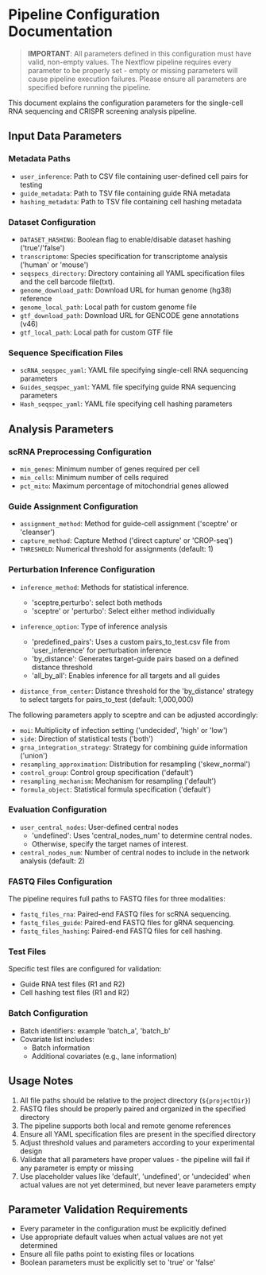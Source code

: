 # Pipeline Configuration Documentation

> **IMPORTANT**: All parameters defined in this configuration must have valid, non-empty values. The Nextflow pipeline requires every parameter to be properly set - empty or missing parameters will cause pipeline execution failures. Please ensure all parameters are specified before running the pipeline.

This document explains the configuration parameters for the single-cell RNA sequencing and CRISPR screening analysis pipeline.

## Input Data Parameters

### Metadata Paths
- `user_inference`: Path to CSV file containing user-defined cell pairs for testing
- `guide_metadata`: Path to TSV file containing guide RNA metadata
- `hashing_metadata`: Path to TSV file containing cell hashing metadata

### Dataset Configuration
- `DATASET_HASHING`: Boolean flag to enable/disable dataset hashing ('true'/'false')
- `transcriptome`: Species specification for transcriptome analysis ('human' or 'mouse')
- `seqspecs_directory`: Directory containing all YAML specification files and the cell barcode file(txt).
- `genome_download_path`: Download URL for human genome (hg38) reference
- `genome_local_path`: Local path for custom genome file
- `gtf_download_path`: Download URL for GENCODE gene annotations (v46)
- `gtf_local_path`:  Local path for custom GTF file

### Sequence Specification Files
- `scRNA_seqspec_yaml`: YAML file specifying single-cell RNA sequencing parameters
- `Guides_seqspec_yaml`: YAML file specifying guide RNA sequencing parameters
- `Hash_seqspec_yaml`: YAML file specifying cell hashing parameters

## Analysis Parameters

### scRNA Preprocessing Configuration
- `min_genes`: Minimum number of genes required per cell 
- `min_cells`: Minimum number of cells required
- `pct_mito`: Maximum percentage of mitochondrial genes allowed 

### Guide Assignment Configuration
- `assignment_method`: Method for guide-cell assignment ('sceptre' or 'cleanser')
- `capture_method`: Capture Method ('direct capture' or 'CROP-seq')
- `THRESHOLD`: Numerical threshold for assignments (default: 1)

### Perturbation Inference Configuration
- `inference_method`: Methods for statistical inference. 
   - 'sceptre,perturbo': select both methods
   - 'sceptre' or 'perturbo': Select either method individually

- `inference_option`: Type of inference analysis         
   - 'predefined_pairs': Uses a custom pairs_to_test.csv file from 'user_inference' for perturbation inference
   - 'by_distance': Generates target-guide pairs based on a defined distance threshold
   - 'all_by_all': Enables inference for all targets and all guides
- `distance_from_center`: Distance threshold for the 'by_distance' strategy to select targets for pairs_to_test (default: 1,000,000)

The following parameters apply to sceptre and can be adjusted accordingly:
- `moi`: Multiplicity of infection setting ('undecided', 'high' or 'low')
- `side`: Direction of statistical tests ('both')
- `grna_integration_strategy`: Strategy for combining guide information ('union')
- `resampling_approximation`: Distribution for resampling ('skew_normal')
- `control_group`: Control group specification ('default')
- `resampling_mechanism`: Mechanism for resampling ('default')
- `formula_object`: Statistical formula specification ('default')

### Evaluation Configuration

- `user_central_nodes`: User-defined central nodes 
   - 'undefined': Uses 'central_nodes_num' to determine central nodes.
   - Otherwise, specify the target names of interest.
- `central_nodes_num`: Number of central nodes to include in the network analysis (default: 2)

### FASTQ Files Configuration
The pipeline requires full paths to FASTQ files for three modalities:

- `fastq_files_rna`: Paired-end FASTQ files for scRNA sequencing.  
- `fastq_files_guide`: Paired-end FASTQ files for gRNA sequencing.  
- `fastq_files_hashing`: Paired-end FASTQ files for cell hashing.

### Test Files
Specific test files are configured for validation:
- Guide RNA test files (R1 and R2)
- Cell hashing test files (R1 and R2)

### Batch Configuration
- Batch identifiers: example 'batch_a', 'batch_b'
- Covariate list includes:
  - Batch information
  - Additional covariates (e.g., lane information)

## Usage Notes

1. All file paths should be relative to the project directory (`${projectDir}`)
2. FASTQ files should be properly paired and organized in the specified directory
3. The pipeline supports both local and remote genome references
4. Ensure all YAML specification files are present in the specified directory
5. Adjust threshold values and parameters according to your experimental design
6. Validate that all parameters have proper values - the pipeline will fail if any parameter is empty or missing
7. Use placeholder values like 'default', 'undefined', or 'undecided' when actual values are not yet determined, but never leave parameters empty

## Parameter Validation Requirements

- Every parameter in the configuration must be explicitly defined
- Use appropriate default values when actual values are not yet determined
- Ensure all file paths point to existing files or locations
- Boolean parameters must be explicitly set to 'true' or 'false'